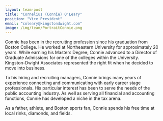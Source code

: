 ```yaml
---
layout: team-post
title: "Cornelius (Connie) O'Leary"
position: "Vice President"
email: "coleary@kingstondwight.com"
image: /img/team/PortraitConnie.png
---
```


Connie has been in the recruiting profession since his graduation from Boston College.  He worked at Northeastern University for approximately 20 years. While earning his Masters Degree, Connie advanced to a Director of Graduate Admissions for one of the colleges within the University.  Kingston-Dwight Associates represented the right fit when he decided to move into business. 

To his hiring and recruiting managers, Connie brings many years of experience connecting and communicating with early career stage professionals.   His particular interest has been to serve the needs of the public accounting industry.  As well as serving all financial and accounting functions, Connie has developed a niche in the tax arena.

As a father, athlete, and Boston sports fan, Connie spends his free time at local rinks, diamonds, and fields.